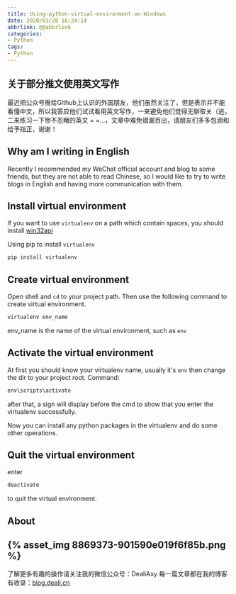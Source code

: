 ```yaml
---
title: Using-python-virtual-environment-on-Windows
date: 2020/03/28 16:24:14
abbrlink: @@abbrlink
categories:
- Python
tags:
- Python
---
```

## 关于部分推文使用英文写作
最近把公众号推给Github上认识的外国朋友，他们虽然关注了，但是表示并不能看懂中文，所以我答应他们试试看用英文写作，一来避免他们觉得无聊取关（逃，二来练习一下惨不忍睹的英文 = =...，文章中难免错漏百出，请朋友们多多包涵和给予指正，谢谢！

## Why am I writing in English
Recently I recommended my WeChat official account and blog to some friends, but they are not able to read Chinese, so I would like to try to write blogs in English and having more communication with them.

## Install virtual environment
If you want to use `virtualenv` on a path which contain spaces, you should install [win32api](http://sourceforge.net/projects/pywin32/)

Using pip to install `virtualenv`
```python
pip install virtualenv
```

## Create virtual environment
Open shell and `cd` to your project path.
Then use the following command to create virtual environment.
```python
virtualenv env_name
```
env_name is the name of the virtual environment, such as `env`

## Activate the virtual environment
At first you should know your virtualenv name, usually it's `env`
then change the dir to your project root.
Command:
```python
env\scripts\activate
```
after that, a <env> sign will display before the cmd to show that you enter the virtualenv successfully.

Now you can install any python packages in the virtualenv and do some other operations.

## Quit the virtual environment
enter
```python
deactivate
```
to quit the virtual environment.


## About
{% asset_img 8869373-901590e019f6f85b.png %}
---------------
了解更多有趣的操作请关注我的微信公众号：DealiAxy
每一篇文章都在我的博客有收录：[blog.deali.cn](http://blog.deali.cn)
